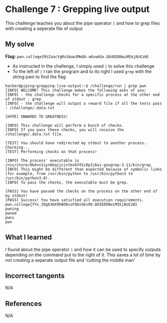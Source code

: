 # Challenge 7 : Grepping live output
This challenge teaches you about the pipe operator `|` and how to grep files with creating a seperate file of output

## My solve
**Flag:** `pwn.college{MzZoacYgRsSAow3MmQk-wKvwkOx.QX4EDO0wiM5kjNzEzW}` 

- As instructed in the challenge, I simply used `|` to solve this challenge
- To the left of `|` I ran the program and to its right I used `grep` with the string pwn to find the flag
```
hacker@piping~grepping-live-output:~$ /challenge/run | grep pwn
[INFO] WELCOME! This challenge makes the following asks of you:
[INFO] - the challenge checks for a specific process at the other end of stdout : grep
[INFO] - the challenge will output a reward file if all the tests pass : /challenge/.data.txt

[HYPE] ONWARDS TO GREATNESS!

[INFO] This challenge will perform a bunch of checks.
[INFO] If you pass these checks, you will receive the /challenge/.data.txt file.

[TEST] You should have redirected my stdout to another process. Checking...
[TEST] Performing checks on that process!

[INFO] The process' executable is /nix/store/8b4vn1iyn6kqiisjvlmv67d1c0p3j6wj-gnugrep-3.11/bin/grep.
[INFO] This might be different than expected because of symbolic links (for example, from /usr/bin/python to /usr/bin/python3 to /usr/bin/python3.8).
[INFO] To pass the checks, the executable must be grep.

[PASS] You have passed the checks on the process on the other end of my stdout!
[PASS] Success! You have satisfied all execution requirements.
pwn.college{YYx_20g63mX9kBO0vzFGDzGEvX0.QX5EDO0wiM5kjNzEzW}
pwning
pwned
pwns
pwn
```

## What I learned 
I found about the pipe operator `|` and how it can be used to specify outputs depending on the command put to the right of it.
This saves a lot of time by not creating a seperate output file and 'cutting the middle man'

## Incorrect tangents 
N/A

## References 
N/A
